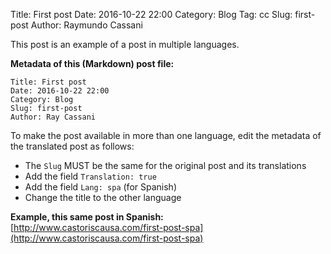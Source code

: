 Title: First post
Date: 2016-10-22 22:00
Category: Blog
Tag: cc
Slug: first-post
Author: Raymundo Cassani

This post is an example of a post in multiple languages.

**Metadata of this (Markdown) post file:**

```
Title: First post
Date: 2016-10-22 22:00
Category: Blog
Slug: first-post
Author: Ray Cassani
```

To make the post available in more than one language, edit the metadata of the translated post as follows:

* The `Slug` MUST be the same for the original post and its translations
* Add the field `Translation: true`
* Add the field `Lang: spa` (for Spanish)
* Change the title to the other language

**Example, this same post in Spanish:**  
[http://www.castoriscausa.com/first-post-spa](http://www.castoriscausa.com/first-post-spa)
